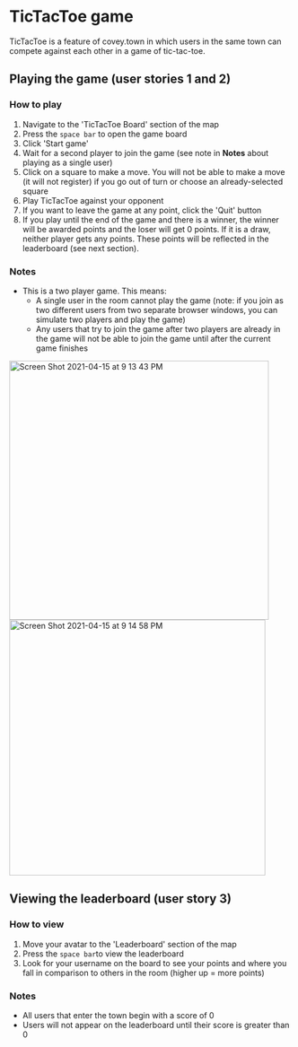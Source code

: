 # TicTacToe game
TicTacToe is a feature of covey.town in which users in the same town can compete against each other in a game of tic-tac-toe. 

## Playing the game (user stories 1 and 2)

### How to play
1. Navigate to the 'TicTacToe Board' section of the map
2. Press the `space bar` to open the game board
3. Click 'Start game' 
4. Wait for a second player to join the game (see note in **Notes** about playing as a single user) 
5. Click on a square to make a move. You will not be able to make a move (it will not register) if you go out of turn or choose an already-selected square
6. Play TicTacToe against your opponent
7. If you want to leave the game at any point, click the 'Quit' button
8. If you play until the end of the game and there is a winner, the winner will be awarded points and the loser will get 0 points. If it is a draw, neither player gets any points. These points will be reflected in the leaderboard (see next section). 

### Notes
- This is a two player game. This means:
  - A single user in the room cannot play the game (note: if you join as two different users from two separate browser windows, you can simulate two players and play the game)
  - Any users that try to join the game after two players are already in the game will not be able to join the game until after the current game finishes

<img align=center width="462" alt="Screen Shot 2021-04-15 at 9 13 43 PM" src="https://user-images.githubusercontent.com/35878459/114986272-8364b980-9e2f-11eb-96c4-c5cd64931637.png"> <img align=center width="456" alt="Screen Shot 2021-04-15 at 9 14 58 PM" src="https://user-images.githubusercontent.com/35878459/114986397-a68f6900-9e2f-11eb-87b2-4b56af7dd4e7.png">


## Viewing the leaderboard (user story 3)
### How to view
1. Move your avatar to the 'Leaderboard' section of the map
2. Press the `space bar`to view the leaderboard
3. Look for your username on the board to see your points and where you fall in comparison to others in the room (higher up = more points)

### Notes
- All users that enter the town begin with a score of 0
- Users will not appear on the leaderboard until their score is greater than 0
